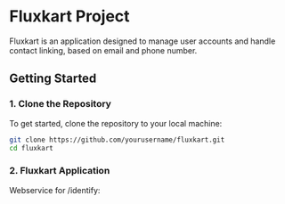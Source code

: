 # Fluxkart Project

Fluxkart is an application designed to manage user accounts and handle contact linking, based on email and phone number.

## Getting Started

### 1. Clone the Repository

To get started, clone the repository to your local machine:

```bash
git clone https://github.com/yourusername/fluxkart.git
cd fluxkart
```
### 2. Fluxkart Application

Webservice for /identify:

```

